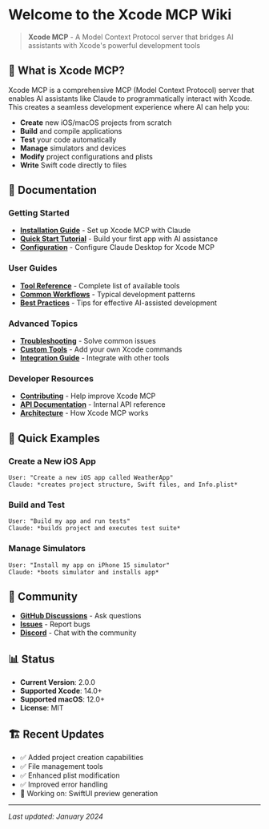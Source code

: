 # Welcome to the Xcode MCP Wiki

> **Xcode MCP** - A Model Context Protocol server that bridges AI assistants with Xcode's powerful development tools

## 🚀 What is Xcode MCP?

Xcode MCP is a comprehensive MCP (Model Context Protocol) server that enables AI assistants like Claude to programmatically interact with Xcode. This creates a seamless development experience where AI can help you:

- **Create** new iOS/macOS projects from scratch
- **Build** and compile applications
- **Test** your code automatically
- **Manage** simulators and devices
- **Modify** project configurations and plists
- **Write** Swift code directly to files

## 📖 Documentation

### Getting Started
- **[Installation Guide](Installation)** - Set up Xcode MCP with Claude
- **[Quick Start Tutorial](Quick-Start)** - Build your first app with AI assistance
- **[Configuration](Configuration)** - Configure Claude Desktop for Xcode MCP

### User Guides
- **[Tool Reference](Tool-Reference)** - Complete list of available tools
- **[Common Workflows](Common-Workflows)** - Typical development patterns
- **[Best Practices](Best-Practices)** - Tips for effective AI-assisted development

### Advanced Topics
- **[Troubleshooting](Troubleshooting)** - Solve common issues
- **[Custom Tools](Custom-Tools)** - Add your own Xcode commands
- **[Integration Guide](Integration-Guide)** - Integrate with other tools

### Developer Resources
- **[Contributing](Contributing)** - Help improve Xcode MCP
- **[API Documentation](API-Documentation)** - Internal API reference
- **[Architecture](Architecture)** - How Xcode MCP works

## 🎯 Quick Examples

### Create a New iOS App
```
User: "Create a new iOS app called WeatherApp"
Claude: *creates project structure, Swift files, and Info.plist*
```

### Build and Test
```
User: "Build my app and run tests"
Claude: *builds project and executes test suite*
```

### Manage Simulators
```
User: "Install my app on iPhone 15 simulator"
Claude: *boots simulator and installs app*
```

## 🤝 Community

- **[GitHub Discussions](https://github.com/ebowwa/xcode-mcp/discussions)** - Ask questions
- **[Issues](https://github.com/ebowwa/xcode-mcp/issues)** - Report bugs
- **[Discord](https://discord.gg/xcode-mcp)** - Chat with the community

## 📊 Status

- **Current Version**: 2.0.0
- **Supported Xcode**: 14.0+
- **Supported macOS**: 12.0+
- **License**: MIT

## 🏗️ Recent Updates

- ✅ Added project creation capabilities
- ✅ File management tools
- ✅ Enhanced plist modification
- ✅ Improved error handling
- 🚧 Working on: SwiftUI preview generation

---

*Last updated: January 2024*